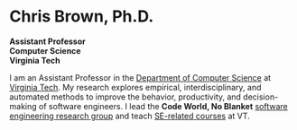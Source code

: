 # Chris Brown, Ph.D.

**Assistant Professor**  
**Computer Science**  
**Virginia Tech**

I am an Assistant Professor in the [Department of Computer Science](https://cs.vt.edu/) at [Virginia Tech](https://vt.edu/). My research explores empirical, interdisciplinary, and automated methods to improve the behavior, productivity, and decision-making of software engineers. I lead the **Code World, No Blanket** [software engineering research group](https://code-world-no-blanket.github.io/) and teach [SE-related courses](https://chbrown13.github.io/teaching.html) at VT.
